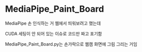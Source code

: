 # MediaPipe_Paint_Board

MediaPipe 손 인식하는 거 웹에서 띄워보려고 했는데

CUDA 세팅이 안 되어 있는 이슈로 코드만 짜고 포기함

MediaPipe_Paint_Board.py는 손가락으로 웹캠 화면에 그림 그리는 거임

